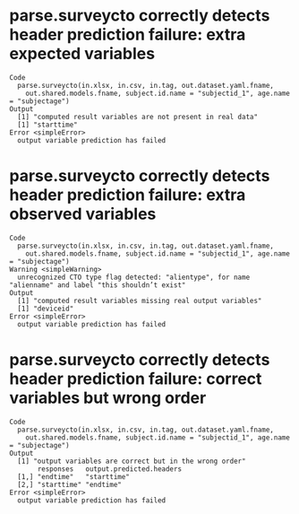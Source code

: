 # parse.surveycto correctly detects header prediction failure: extra expected variables

    Code
      parse.surveycto(in.xlsx, in.csv, in.tag, out.dataset.yaml.fname,
        out.shared.models.fname, subject.id.name = "subjectid_1", age.name = "subjectage")
    Output
      [1] "computed result variables are not present in real data"
      [1] "starttime"
    Error <simpleError>
      output variable prediction has failed

# parse.surveycto correctly detects header prediction failure: extra observed variables

    Code
      parse.surveycto(in.xlsx, in.csv, in.tag, out.dataset.yaml.fname,
        out.shared.models.fname, subject.id.name = "subjectid_1", age.name = "subjectage")
    Warning <simpleWarning>
      unrecognized CTO type flag detected: "alientype", for name "alienname" and label "this shouldn’t exist"
    Output
      [1] "computed result variables missing real output variables"
      [1] "deviceid"
    Error <simpleError>
      output variable prediction has failed

# parse.surveycto correctly detects header prediction failure: correct variables but wrong order

    Code
      parse.surveycto(in.xlsx, in.csv, in.tag, out.dataset.yaml.fname,
        out.shared.models.fname, subject.id.name = "subjectid_1", age.name = "subjectage")
    Output
      [1] "output variables are correct but in the wrong order"
           responses   output.predicted.headers
      [1,] "endtime"   "starttime"             
      [2,] "starttime" "endtime"               
    Error <simpleError>
      output variable prediction has failed

